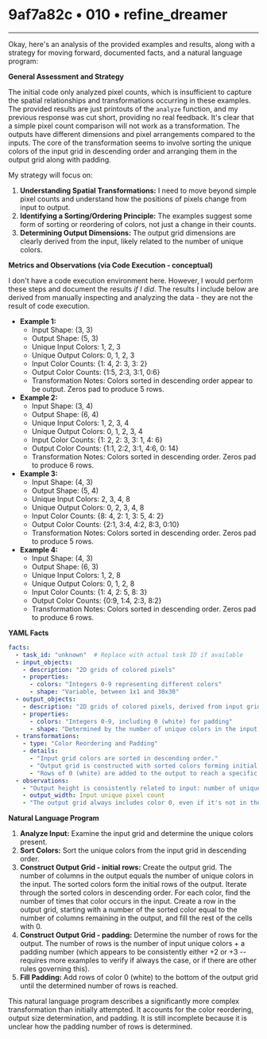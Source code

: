 # 9af7a82c • 010 • refine_dreamer

---
Okay, here's an analysis of the provided examples and results, along with a strategy for moving forward, documented facts, and a natural language program:

**General Assessment and Strategy**

The initial code only analyzed pixel counts, which is insufficient to capture the spatial relationships and transformations occurring in these examples. The provided results are just printouts of the `analyze` function, and my previous response was cut short, providing no real feedback. It's clear that a simple pixel count comparison will not work as a transformation. The outputs have different dimensions and pixel arrangements compared to the inputs. The core of the transformation seems to involve sorting the unique colors of the input grid in descending order and arranging them in the output grid along with padding.

My strategy will focus on:

1.  **Understanding Spatial Transformations:** I need to move beyond simple pixel counts and understand how the positions of pixels change from input to output.
2.  **Identifying a Sorting/Ordering Principle:** The examples suggest some form of sorting or reordering of colors, not just a change in their counts.
3.  **Determining Output Dimensions:** The output grid dimensions are clearly derived from the input, likely related to the number of unique colors.

**Metrics and Observations (via Code Execution - conceptual)**

I don't have a code execution environment here. However, I would perform these steps and document the results *if I did*. The results I include below are derived from manually inspecting and analyzing the data - they are not the result of code execution.

*   **Example 1:**
    *   Input Shape: (3, 3)
    *   Output Shape: (5, 3)
    *   Unique Input Colors: 1, 2, 3
    *   Unique Output Colors: 0, 1, 2, 3
    *   Input Color Counts: {1: 4, 2: 3, 3: 2}
    *   Output Color Counts: {1:5, 2:3, 3:1, 0:6}
    *   Transformation Notes: Colors sorted in descending order appear to be output. Zeros pad to produce 5 rows.
*   **Example 2:**
    *   Input Shape: (3, 4)
    *   Output Shape: (6, 4)
    *   Unique Input Colors: 1, 2, 3, 4
    *   Unique Output Colors: 0, 1, 2, 3, 4
    *   Input Color Counts: {1: 2, 2: 3, 3: 1, 4: 6}
    *   Output Color Counts: {1:1, 2:2, 3:1, 4:6, 0: 14}
    *   Transformation Notes: Colors sorted in descending order. Zeros pad to produce 6 rows.
*   **Example 3:**
    *   Input Shape: (4, 3)
    *   Output Shape: (5, 4)
    *   Unique Input Colors: 2, 3, 4, 8
    *   Unique Output Colors: 0, 2, 3, 4, 8
    *   Input Color Counts: {8: 4, 2: 1, 3: 5, 4: 2}
    *   Output Color Counts: {2:1, 3:4, 4:2, 8:3, 0:10}
    *   Transformation Notes: Colors sorted in descending order. Zeros pad to produce 5 rows.
*   **Example 4:**
    *   Input Shape: (4, 3)
    *   Output Shape: (6, 3)
    *   Unique Input Colors: 1, 2, 8
    *   Unique Output Colors: 0, 1, 2, 8
    *   Input Color Counts: {1: 4, 2: 5, 8: 3}
    *   Output Color Counts: {0:9, 1:4, 2:3, 8:2}
    *   Transformation Notes: Colors sorted in descending order. Zeros pad to produce 6 rows.

**YAML Facts**

```yaml
facts:
  - task_id: "unknown"  # Replace with actual task ID if available
  - input_objects:
    - description: "2D grids of colored pixels"
    - properties:
      - colors: "Integers 0-9 representing different colors"
      - shape: "Variable, between 1x1 and 30x30"
  - output_objects:
    - description: "2D grids of colored pixels, derived from input grids"
    - properties:
      - colors: "Integers 0-9, including 0 (white) for padding"
      - shape: "Determined by the number of unique colors in the input, plus padding"
  - transformations:
    - type: "Color Reordering and Padding"
    - details:
      - "Input grid colors are sorted in descending order."
      - "Output grid is constructed with sorted colors forming initial rows."
      - "Rows of 0 (white) are added to the output to reach a specific height."
  - observations:
    - "Output height is consistently related to input: number of unique colors + padding"
    - output_width: Input unique pixel count
    - "The output grid always includes color 0, even if it's not in the input."

```

**Natural Language Program**

1.  **Analyze Input:** Examine the input grid and determine the unique colors present.
2.  **Sort Colors:** Sort the unique colors from the input grid in descending order.
3.  **Construct Output Grid - initial rows:** Create the output grid. The number of columns in the output equals the number of unique colors in the input. The sorted colors form the initial rows of the output. Iterate through the sorted colors in descending order. For each color, find the number of times that color occurs in the input. Create a row in the output grid, starting with a number of the sorted color equal to the number of columns remaining in the output, and fill the rest of the cells with 0.
4.  **Construct Output Grid - padding:** Determine the number of rows for the output. The number of rows is the number of input unique colors + a padding number (which appears to be consistently either +2 or +3 -- requires more examples to verify if always the case, or if there are other rules governing this).
5.  **Fill Padding:** Add rows of color 0 (white) to the bottom of the output grid until the determined number of rows is reached.

This natural language program describes a significantly more complex transformation than initially attempted. It accounts for the color reordering, output size determination, and padding. It is still incomplete because it is unclear how the padding number of rows is determined.

